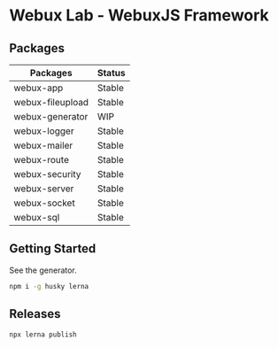 # Webux Lab - WebuxJS Framework

## Packages

| Packages         | Status |
| ---------------- | ------ |
| webux-app        | Stable |
| webux-fileupload | Stable |
| webux-generator  | WIP    |
| webux-logger     | Stable |
| webux-mailer     | Stable |
| webux-route      | Stable |
| webux-security   | Stable |
| webux-server     | Stable |
| webux-socket     | Stable |
| webux-sql        | Stable |

## Getting Started

See the generator.

```bash
npm i -g husky lerna
```

## Releases

```bash
npx lerna publish
```

